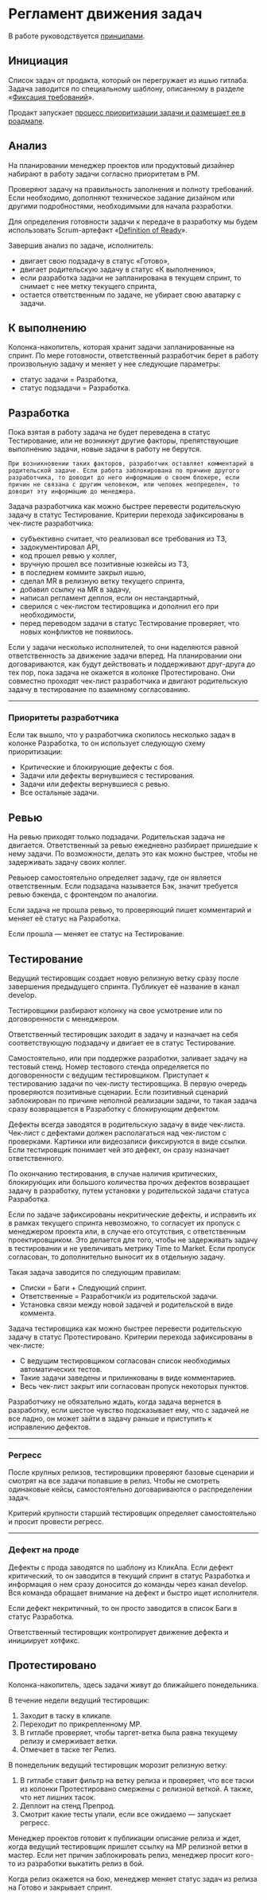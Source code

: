 # Регламент движения задач
В работе руководствуется [принципами](principles.md).

## Инициация
Список задач от продакта, который он перегружает из ишью гитлаба. Задача заводится по специальному шаблону, описанному в разделе «[Фиксация требований](requirements.md)».

Продакт запускает [процесс приоритизации задачи и размещает ее в роадмапе](roadmap.md).

## Анализ
На планировании менеджер проектов или продуктовый дизайнер набирают в работу задачи согласно приоритетам в РМ.

Проверяют задачу на правильность заполнения и полноту требований. Если необходимо, дополняют техническое задание дизайном или другими подробностями, необходимыми для начала разработки. 

Для определения готовности задачи к передаче в разработку мы будем использовать Scrum-артефакт «[Definition of Ready](dor.md)».

Завершив анализ по задаче, исполнитель:
- двигает свою подзадачу в статус «Готово», 
- двигает родительскую задачу в статус «К выполнению»,
- если разработка задачи не запланирована в текущем спринт, то снимает с нее метку текущего спринта,
- остается ответственным по задаче, не убирает свою аватарку с задачи. 

## К выполнению
Колонка-накопитель, которая хранит задачи запланированные на спринт. По мере готовности, ответственный разработчик берет в работу произвольную задачу и меняет у нее следующие параметры:
- статус задачи = Разработка,
- статус подзадачи = Разработка.

## Разработка
Пока взятая в работу задача не будет переведена в статус Тестирование, или не возникнут другие факторы, препятствующие выполнению задачи, новые задачи в работу не берутся.

    При возникновении таких факторов, разработчик оставляет комментарий в родительской задаче. Если работа заблокирована по причине другого разработчика, то доводит до него информацию о своем блокере, если причин не связана с другим человеком, или человек неопределен, то доводит эту информацию до менеджера.

Задача разработчика как можно быстрее перевести родительскую задачу в статус Тестирование. Критерии перехода зафиксированы в чек-листе разработчика:
- субъективно считает, что реализовал все требования из ТЗ,
- задокументировал API,
- код прошел ревью у коллег,
- вручную прошел все позитивные юзкейсы из ТЗ,
- в последнем коммите закрыл ишью,
- сделал MR в релизную ветку текущего спринта,
- добавил ссылку на MR в задачу,
- написал регламент деплоя, если он нестандартный,
- сверился с чек-листом тестировщика и дополнил его при необходимости,
- перед переводом задачи в статус Тестирование проверяет, что новых конфликтов не появилось.

Если у задачи несколько исполнителей, то они наделяются равной ответственность за движение задачи вперед. На планировании они договариваются, как будут действовать и поддерживают друг-друга до тех пор, пока задача не окажется в колонке Протестировано. Они совместно проходят чек-лист разработчика и двигают родительскую задачу в тестирование по взаимному согласованию.

---

### Приоритеты разработчика
Если так вышло, что у разработчика скопилось несколько задач в колонке Разработка, то он использует следующую схему приоритизации:
- Критические и блокирующие дефекты с боя.
- Задачи или дефекты вернувшиеся с тестирования.
- Задачи или дефекты вернувшиеся с ревью.
- Все остальные задачи.

## Ревью
На ревью приходят только подзадачи. Родительская задача не двигается. Ответственный за ревью ежедневно разбирает пришедшие к нему задачи. По возможности, делать это как можно быстрее, чтобы не задерживать задачу своих коллег.

Ревьюер самостоятельно определяет задачу, где он является ответственным. Если подзадача называется Бэк, значит требуется ревью бэкенда, с фронтендом по аналогии.

Если задача не прошла ревью, то проверяющий пишет комментарий и меняет её статус на Разработка.

Если прошла — меняет ее статус на Тестирование.

## Тестирование
Ведущий тестировщик создает новую релизную ветку сразу после завершения предыдущего спринта. Публикует её название в канал develop.

Тестировщики разбирают колонку на свое усмотрение или по договоренности с менеджером. 

Ответственный тестировщик заходит в задачу и назначает на себя соответствующую подзадачу и двигает ее в статус Тестирование.

Самостоятельно, или при поддержке разработки, заливает задачу на тестовый стенд. Номер тестового стенда определяется по договоренности с ведущим тестировщиком. Приступает к тестированию задачи по чек-листу тестировщика. В первую очередь проверяются позитивные сценарии. Если позитивный сценарий заблокирован по причине неполной реализации задачи, то такая задача сразу возвращается в Разработку с блокирующим дефектом.

Дефекты всегда заводятся в родительскую задачу в виде чек-листа. Чек-лист с дефектами должен располагаться над чек-листом с проверками. Картинки или видеозаписи фиксируются в виде ссылки. Если тестировщик понимает чей это дефект, он сразу назначает ответственного.

По окончанию тестирования, в случае наличия критических, блокирующих или большого количества прочих дефектов возвращает задачу в разработку, путем установки у родительской задачи статуса Разработка.

Если по задаче зафиксированы некритические дефекты, и исправить их в рамках текущего спринта невозможно, то согласует их пропуск с менеджером проекта или, в случае его отсутствия, с ответственным проектировщиком. Это делается для того, чтобы не задерживать задачу в тестировании и не увеличивать метрику Time to Market. Если пропуск согласован, то дополнительно выносит их в отдельную задачу.

Такая задача заводится по следующим правилам:
- Списки = Баги + Следующий спринт.
- Ответственные = Разработчик/и из родительской задачи.
- Установка связи между новой задачей и родительской в виде коммента.

Задача тестировщика как можно быстрее перевести родительскую задачу в статус Протестировано. Критерии перехода зафиксированы в чек-листе:
- С ведущим тестировщиком согласован список необходимых автоматических тестов.
- Такие задачи заведены и прилинкованы в виде комментариев.
- Весь чек-лист закрыт или согласован пропуск некоторых пунктов.

Разработчику не обязательно ждать, когда задача вернется в разработку, если шестое чувство подсказывает ему, что с задачей не все ладно, он может зайти в задачу раньше и приступить к исправлению дефектов. 

---

### Регресс
После крупных релизов, тестировщики проверяют базовые сценарии и смотрят на все задачи попавшие в релиз. Чтобы не смотреть одинаковые кейсы, самостоятельно договариваются о распределении задач.

Критерий крупности старший тестировщик определяет самостоятельно и просит провести регресс. 

---

### Дефект на проде
Дефекты с прода заводятся по шаблону из КликАпа. Если дефект критический, то он заводится в текущий спринт в статус Разработка и информация о нем сразу доносится до команды через канал develop. Вся команда обращает внимание на дефект и быстро ищет исполнителя.

Если дефект некритичный, то он просто заводится в список Баги в статус Разработка.

Ответственный тестировщик контролирует движение дефекта и инициирует хотфикс.

## Протестировано
Колонка-накопитель, здесь задачи живут до ближайшего понедельника.

В течение недели ведущий тестировщик:
1. Заходит в таску в кликапе.
2. Переходит по прикрепленному МР.
3. В гитлабе проверяет, чтобы таргет-ветка была равна текущему релизу и смерживает ветки. 
4. Отмечает в таске тег Релиз. 

В понедельник ведущий тестировщик морозит релизную ветку: 
1. В гитлабе ставит фильтр на ветку релиза и проверяет, что все таски из колонки Протестировано смержены с релизной веткой. А также, что нет лишних тасок.
2. Деплоит на стенд Препрод.
3. Смотрит какие тесты упали, если все ожидаемо — запускает регресс.

Менеджер проектов готовит к публикации описание релиза и ждет, когда ведущий тестировщик пришлет ссылку на МР релизной ветки в мастер. Если нет причин заблокировать релиз, менеджер просит кого-то из разработки выкатить релиз в бой. 

Когда релиз окажется на бою, менеджер меняет статус задач из релиза на Готово и закрывает спринт.